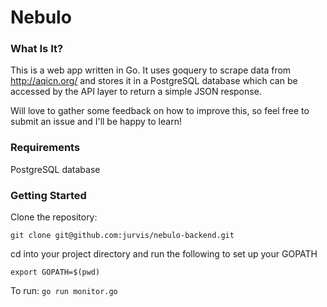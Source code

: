 Nebulo
======
### What Is It?
This is a web app written in Go. It uses goquery to scrape data from http://aqicn.org/ and stores it in a PostgreSQL database which can be accessed by the API layer to return a simple JSON response.

Will love to gather some feedback on how to improve this, so feel free to submit an issue and I'll be happy to learn!

### Requirements
PostgreSQL database

### Getting Started
Clone the repository:

`
git clone git@github.com:jurvis/nebulo-backend.git
`

cd into your project directory and run the following to set up your GOPATH

`
export GOPATH=$(pwd)
`

To run:
` go run monitor.go `
